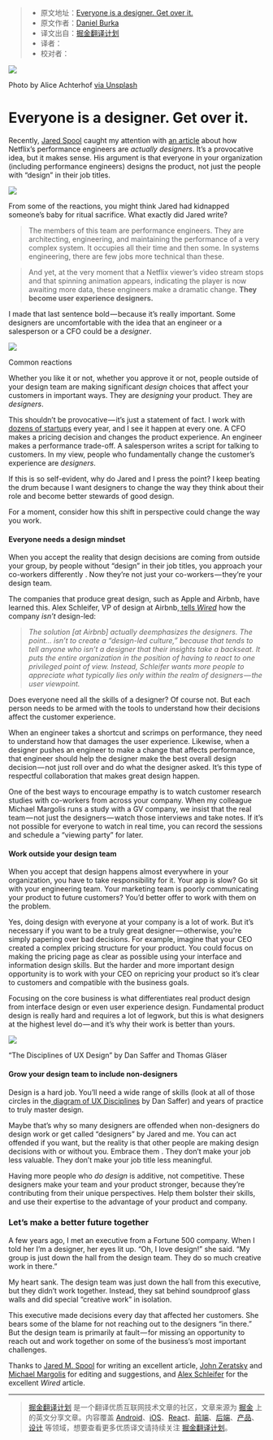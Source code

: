 > * 原文地址：[Everyone is a designer. Get over it.](https://library.gv.com/everyone-is-a-designer-get-over-it-501cc9a2f434)
> * 原文作者：[Daniel Burka](https://library.gv.com/@dburka)
> * 译文出自：[掘金翻译计划](https://github.com/xitu/gold-miner)
> * 译者：
> * 校对者：


![](https://cdn-images-1.medium.com/max/2000/1*xIoFsnWI_2-1VOy00a2KrQ.jpeg)

Photo by Alice Achterhof [via Unsplash](https://unsplash.com/search/designer-paint?photo=FwF_fKj5tBo)

# Everyone is a designer. Get over it. #

Recently, [Jared Spool](https://www.uie.com/about/) caught my attention with [an article](https://articles.uie.com/signup/)  about how Netflix’s performance engineers are *actually designers*. It’s a provocative idea, but it makes sense. His argument is that everyone in your organization (including performance engineers) designs the product, not just the people with “design” in their job titles.

![](https://cdn-images-1.medium.com/max/800/1*qLoczEHONP188zelJbn-6w@2x.png)

From some of the reactions, you might think Jared had kidnapped someone’s baby for ritual sacrifice. What exactly did Jared write?

> The members of this team are performance engineers. They are architecting, engineering, and maintaining the performance of a very complex system. It occupies all their time and then some. In systems engineering, there are few jobs more technical than these.

> And yet, at the very moment that a Netflix viewer’s video stream stops and that spinning animation appears, indicating the player is now awaiting more data, these engineers make a dramatic change. **They become user experience designers.**

I made that last sentence bold — because it’s really important. Some designers are uncomfortable with the idea that an engineer or a salesperson or a CFO could be a *designer*.

![](https://cdn-images-1.medium.com/max/800/1*ErZDaGRy3mJ19jGdWqeJgA@2x.png)

Common reactions

Whether you like it or not, whether you approve it or not, people outside of your design team are making significant *design* choices that affect your customers in important ways. They are *designing* your product. They are *designers*.

This shouldn’t be provocative — it’s just a statement of fact. I work with[ dozens of startups](http://www.gv.com/portfolio/) every year, and I see it happen at every one. A CFO makes a pricing decision and changes the product experience. An engineer makes a performance trade-off. A salesperson writes a script for talking to customers. In my view, people who fundamentally change the customer’s experience are *designers*.

If this is so self-evident, why do Jared and I press the point? I keep beating the drum because I want designers to change the way they think about their role and become better stewards of good design.

For a moment, consider how this shift in perspective could change the way you work.

#### Everyone needs a design mindset ####

When you accept the reality that design decisions are coming from outside your group, by people without “design” in their job titles, you approach your co-workers differently . Now they’re not just your co-workers — they’re your design team.

The companies that produce great design, such as Apple and Airbnb, have learned this. Alex Schleifer, VP of design at Airbnb,[ tells *Wired*](https://www.wired.com/2015/01/airbnbs-new-head-design-believes-design-led-companies-dont-work/) how the company *isn’t* design-led:

> *The solution [at Airbnb] actually deemphasizes the designers. The point… isn’t to create a “design-led culture,” because that tends to tell anyone who isn’t a designer that their insights take a backseat. It puts the entire organization in the position of having to react to one privileged point of view. Instead, Schleifer wants more people to appreciate what typically lies only within the realm of designers — the user viewpoint.*

Does everyone need all the skills of a designer? Of course not. But each person needs to be armed with the tools to understand how their decisions affect the customer experience.

When an engineer takes a shortcut and scrimps on performance, they need to understand how that damages the user experience. Likewise, when a designer pushes an engineer to make a change that affects performance, that engineer should help the designer make the best overall design decision — not just roll over and do what the designer asked. It’s this type of respectful collaboration that makes great design happen.

One of the best ways to encourage empathy is to watch customer research studies with co-workers from across your company. When my colleague Michael Margolis runs a study with a GV company, we insist that the real team — not just the designers — watch those interviews and take notes. If it’s not possible for everyone to watch in real time, you can record the sessions and schedule a “viewing party” for later.

#### Work outside your design team ####

When you accept that design happens almost everywhere in your organization, you have to take responsibility for it. Your app is slow? Go sit with your engineering team. Your marketing team is poorly communicating your product to future customers? You’d better offer to work with them on the problem.

Yes, doing design with everyone at your company is a lot of work. But it’s necessary if you want to be a truly great designer — otherwise, you’re simply papering over bad decisions. For example, imagine that your CEO created a complex pricing structure for your product. You could focus on making the pricing page as clear as possible using your interface and information design skills. But the harder and more important design opportunity is to work with your CEO on repricing your product so it’s clear to customers and compatible with the business goals.

Focusing on the core business is what differentiates real product design from interface design or even user experience design. Fundamental product design is really hard and requires a lot of legwork, but this is what designers at the highest level do — and it’s why their work is better than yours.

![](https://cdn-images-1.medium.com/max/600/1*czW-2nrN_3l50ZzgYQYqlw@2x.png)

“The Disciplines of UX Design” by Dan Saffer and Thomas Gläser

#### Grow your design team to include non-designers ####

Design is a hard job. You’ll need a wide range of skills (look at all of those circles in the[ diagram of UX Disciplines](https://www.fastcodesign.com/1671735/infographic-the-intricate-anatomy-of-ux-design)  by Dan Saffer) and years of practice to truly master design.

Maybe that’s why so many designers are offended when non-designers do design work or get called “designers” by Jared and me. You can act offended if you want, but the reality is that other people are making design decisions with or without you. Embrace them . They don’t make your job less valuable. They don’t make your job title less meaningful.

Having more people who *do design* is additive, not competitive. These designers make your team and your product stronger, because they’re contributing from their unique perspectives. Help them bolster their skills, and use their expertise to the advantage of your product and company.

### **Let’s make a better future together** ###

A few years ago, I met an executive from a Fortune 500 company. When I told her I’m a designer, her eyes lit up. “Oh, I love design!” she said. “My group is just down the hall from the design team. They do so much creative work in there.”

My heart sank. The design team was just down the hall from this executive, but they didn’t work together. Instead, they sat behind soundproof glass walls and did special “creative work” in isolation.

This executive made decisions every day that affected her customers. She bears some of the blame for not reaching out to the designers “in there.” But the design team is primarily at fault — for missing an opportunity to reach out and work together on some of the business’s most important challenges.


Thanks to [Jared M. Spool](https://medium.com/@jmspool)  for writing an excellent article, [John Zeratsky](https://medium.com/@jazer)  and [Michael Margolis](https://medium.com/@mmargolis)  for editing and suggestions, and [Alex Schleifer](https://medium.com/@alexoid)  for the excellent *Wired* article.

---

> [掘金翻译计划](https://github.com/xitu/gold-miner) 是一个翻译优质互联网技术文章的社区，文章来源为 [掘金](https://juejin.im) 上的英文分享文章。内容覆盖 [Android](https://github.com/xitu/gold-miner#android)、[iOS](https://github.com/xitu/gold-miner#ios)、[React](https://github.com/xitu/gold-miner#react)、[前端](https://github.com/xitu/gold-miner#前端)、[后端](https://github.com/xitu/gold-miner#后端)、[产品](https://github.com/xitu/gold-miner#产品)、[设计](https://github.com/xitu/gold-miner#设计) 等领域，想要查看更多优质译文请持续关注 [掘金翻译计划](https://github.com/xitu/gold-miner)。
